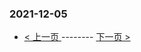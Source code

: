 ### 2021-12-05 
 

- [ < 上一页 ](https://github.com/able8/weibo-hot-record/blob/master/2021-12-04.md) -------- [ 下一页 > ](https://github.com/able8/weibo-hot-record/blob/master/2021-12-06.md)